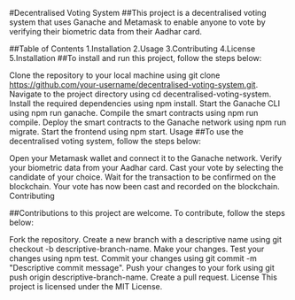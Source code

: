 #Decentralised Voting System
##This project is a decentralised voting system that uses Ganache and Metamask to enable anyone to vote by verifying their biometric data from their Aadhar card.

##Table of Contents
1.Installation
2.Usage
3.Contributing
4.License
5.Installation
##To install and run this project, follow the steps below:

Clone the repository to your local machine using git clone https://github.com/your-username/decentralised-voting-system.git.
Navigate to the project directory using cd decentralised-voting-system.
Install the required dependencies using npm install.
Start the Ganache CLI using npm run ganache.
Compile the smart contracts using npm run compile.
Deploy the smart contracts to the Ganache network using npm run migrate.
Start the frontend using npm start.
Usage
##To use the decentralised voting system, follow the steps below:

Open your Metamask wallet and connect it to the Ganache network.
Verify your biometric data from your Aadhar card.
Cast your vote by selecting the candidate of your choice.
Wait for the transaction to be confirmed on the blockchain.
Your vote has now been cast and recorded on the blockchain.
Contributing

##Contributions to this project are welcome. To contribute, follow the steps below:

Fork the repository.
Create a new branch with a descriptive name using git checkout -b descriptive-branch-name.
Make your changes.
Test your changes using npm test.
Commit your changes using git commit -m "Descriptive commit message".
Push your changes to your fork using git push origin descriptive-branch-name.
Create a pull request.
License
This project is licensed under the MIT License.
